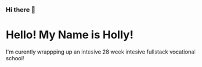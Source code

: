 ### Hi there 👋

<!--
**HollyDraz/HollyDraz** is a ✨ _special_ ✨ repository because its `README.md` (this file) appears on your GitHub profile.

Here are some ideas to get you started:

- 🔭 I’m currently working on ...
- 🌱 I’m currently learning ...
- 👯 I’m looking to collaborate on ...
- 🤔 I’m looking for help with ...
- 💬 Ask me about ...
- 📫 How to reach me: ...
- 😄 Pronouns: ...
- ⚡ Fun fact: ...
-->

### <h1>Hello! My Name is Holly!  </h1>

<div>
<p> I'm curently wrappping up an intesive 28 week intesive fullstack vocational school! 
</div>
